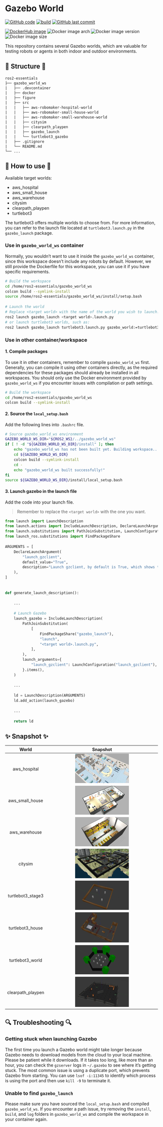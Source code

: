 # Gazebo World

[![GitHub code](https://img.shields.io/badge/code-blue?logo=github&label=github)](https://github.com/j3soon/ros2-essentials/tree/main/gazebo_world_ws)
[![build](https://img.shields.io/github/actions/workflow/status/j3soon/ros2-essentials/build-gazebo-world-ws.yaml?label=build)](https://github.com/j3soon/ros2-essentials/actions/workflows/build-gazebo-world-ws.yaml)
[![GitHub last commit](https://img.shields.io/github/last-commit/j3soon/ros2-essentials?path=gazebo_world_ws)](https://github.com/j3soon/ros2-essentials/commits/main/gazebo_world_ws)

[![DockerHub image](https://img.shields.io/badge/dockerhub-j3soon/ros2--gazebo--world--ws-important.svg?logo=docker)](https://hub.docker.com/r/j3soon/ros2-gazebo-world-ws/tags)
![Docker image arch](https://img.shields.io/badge/arch-amd64_|_arm64-blueviolet)
![Docker image version](https://img.shields.io/docker/v/j3soon/ros2-gazebo-world-ws)
![Docker image size](https://img.shields.io/docker/image-size/j3soon/ros2-gazebo-world-ws)

This repository contains several Gazebo worlds, which are valuable for testing robots or agents in both indoor and outdoor environments.

## 🌱 Structure 🌱

```
ros2-essentials
├── gazebo_world_ws
|   ├── .devcontainer
|   ├── docker
|   ├── figure
|   ├── src
|   |   ├── aws-robomaker-hospital-world
|   |   ├── aws-robomaker-small-house-world
|   |   ├── aws-robomaker-small-warehouse-world
|   |   ├── citysim
|   |   ├── clearpath_playpen
|   |   ├── gazebo_launch
|   |   └── turtlebot3_gazebo
|   ├── .gitignore
|   └── README.md
└── ...
```

## 🚩 How to use 🚩

Available target worlds:
- aws_hospital
- aws_small_house
- aws_warehouse
- citysim
- clearpath_playpen
- turtlebot3

The turtlebot3 offers multiple worlds to choose from. For more information, you can refer to the launch file located at `turtlebot3.launch.py` in the `gazebo_launch` package.

### Use in `gazebo_world_ws` container

Normally, you wouldn’t want to use it inside the `gazebo_world_ws` container, since this workspace doesn’t include any robots by default. However, we still provide the Dockerfile for this workspace, you can use it if you have specific requirements.

```bash
# Build the workspace
cd /home/ros2-essentials/gazebo_world_ws
colcon build --symlink-install
source /home/ros2-essentials/gazebo_world_ws/install/setup.bash

# Launch the world
# Replace <target world> with the name of the world you wish to launch.
ros2 launch gazebo_launch <target world>.launch.py
# or launch turtlebot3 worlds, such as:
ros2 launch gazebo_launch turtlebot3.launch.py gazebo_world:=turtlebot3_dqn_stage3.world
```

### Use in other container/workspace

#### 1. Compile packages

To use it in other containers, remember to compile `gazebo_world_ws` first. Generally, you can compile it using other containers directly, as the required dependencies for these packages should already be installed in all workspaces. You should only use the Docker environment provided by `gazebo_world_ws` if you encounter issues with compilation or path settings.

```bash
# Build the workspace
cd /home/ros2-essentials/gazebo_world_ws
colcon build --symlink-install
```

#### 2. Source the `local_setup.bash`

Add the following lines into `.bashrc` file.

```bash
# Source gazebo_world_ws environment
GAZEBO_WORLD_WS_DIR="${ROS2_WS}/../gazebo_world_ws"
if [ ! -d "${GAZEBO_WORLD_WS_DIR}/install" ]; then
    echo "gazebo_world_ws has not been built yet. Building workspace..."
    cd ${GAZEBO_WORLD_WS_DIR}
    colcon build --symlink-install
    cd -
    echo "gazebo_world_ws built successfully!"
fi
source ${GAZEBO_WORLD_WS_DIR}/install/local_setup.bash
```

#### 3. Launch gazebo in the launch file

 Add the code into your launch file.

> Remember to replace the `<target world>` with the one you want.

```python
from launch import LaunchDescription
from launch.actions import IncludeLaunchDescription, DeclareLaunchArgument
from launch.substitutions import PathJoinSubstitution, LaunchConfiguration
from launch_ros.substitutions import FindPackageShare

ARGUMENTS = [
    DeclareLaunchArgument(
        "launch_gzclient",
        default_value="True",
        description="Launch gzclient, by default is True, which shows the gazebo GUI",
    ),
]


def generate_launch_description():
    
    ...
    
    # Launch Gazebo
    launch_gazebo = IncludeLaunchDescription(
        PathJoinSubstitution(
            [
                FindPackageShare("gazebo_launch"), 
                "launch",
                "<target world>.launch.py",
            ],
        ),
        launch_arguments={
            "launch_gzclient": LaunchConfiguration("launch_gzclient"),
        }.items(),
    )
    
    ...
    
    ld = LaunchDescription(ARGUMENTS)
    ld.add_action(launch_gazebo)
    
    ...
    
    return ld
```

## ✨ Snapshot ✨

|       World       |                        Snapshot                         |
|:-----------------:|:-------------------------------------------------------:|
|   aws_hospital    |   <img src="./figure/aws_hospital.png" width="50%"/>    |
|  aws_small_house  |  <img src="./figure/aws_small_house.png" width="50%"/>  |
|   aws_warehouse   |   <img src="./figure/aws_warehouse.png" width="50%"/>   |
|      citysim      |      <img src="./figure/citysim.png" width="50%"/>      |
| turtlebot3_stage3 | <img src="./figure/turtlebot3_stage3.png" width="50%"/> |
| turtlebot3_house  | <img src="./figure/turtlebot3_house.png" width="50%"/>  |
| turtlebot3_world  | <img src="./figure/turtlebot3_world.png" width="50%"/>  |
| clearpath_playpen | <img src="./figure/clearpath_playpen.png" width="50%"/> |

## 🔍 Troubleshooting 🔍

### Getting stuck when launching Gazebo

The first time you launch a Gazebo world might take longer because Gazebo needs to download models from the cloud to your local machine. Please be patient while it downloads. If it takes too long, like more than an hour, you can check the `gzserver` logs in `~/.gazebo` to see where it’s getting stuck. The most common issue is using a duplicate port, which prevents Gazebo from starting. You can use `lsof -i:11345` to identify which process is using the port and then use `kill -9` to terminate it.

### Unable to find `gazebo_launch`

Please make sure you have sourced the `local_setup.bash` and compiled `gazebo_world_ws`. If you encounter a path issue, try removing the `install`, `build`, and `log` folders in `gazebo_world_ws` and compile the workspace in your container again.